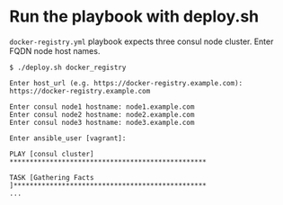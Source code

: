 # Run the playbook with deploy.sh
`docker-registry.yml` playbook expects three consul node cluster. Enter FQDN node host names.
```
$ ./deploy.sh docker_registry

Enter host_url (e.g. https://docker-registry.example.com): https://docker-registry.example.com

Enter consul node1 hostname: node1.example.com
Enter consul node2 hostname: node2.example.com
Enter consul node3 hostname: node3.example.com

Enter ansible_user [vagrant]: 

PLAY [consul cluster] *************************************************

TASK [Gathering Facts ]************************************************
...
```